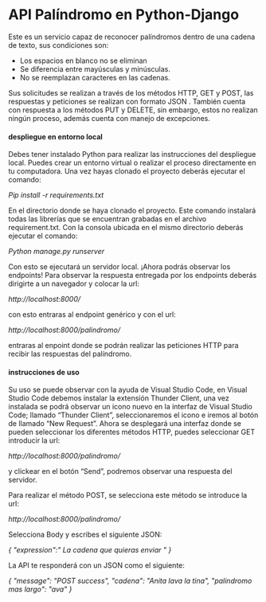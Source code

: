 # API Palíndromo en Python-Django

Este es un servicio capaz de reconocer palíndromos dentro de una cadena de texto, sus condiciones son:
- Los espacios en blanco no se eliminan
- Se diferencia entre mayúsculas y minúsculas.
- No se reemplazan caracteres en las cadenas.

Sus solicitudes se realizan a través de los métodos HTTP, GET y POST, las respuestas y peticiones se realizan con formato JSON . También cuenta con respuesta a los métodos PUT y DELETE, sin embargo, estos no realizan ningún proceso, además cuenta con manejo de excepciones.

#### despliegue en entorno local
Debes tener instalado Python para realizar las instrucciones del despliegue local.
Puedes crear un entorno virtual o realizar el proceso directamente en tu computadora. Una vez hayas clonado el proyecto deberás ejecutar el comando: 

*Pip install -r requirements.txt*

En el directorio donde se haya clonado el proyecto.
Este comando instalará todas las librerías que se encuentran grabadas en el archivo requirement.txt.
Con la consola ubicada en el mismo directorio deberás ejecutar el comando:

*Python manage.py runserver*

Con esto se ejecutará un servidor local. ¡Ahora podrás observar los endpoints!
Para observar la respuesta entregada por los endpoints deberás dirigirte a un 
navegador y colocar la url:

*http://localhost:8000/*

con esto entraras al endpoint genérico y con el url:

*http://localhost:8000/palindromo/*

entraras al enpoint donde se podrán realizar las peticiones HTTP para recibir las respuestas del palíndromo.


#### instrucciones de uso
Su uso se puede observar con la ayuda de Visual Studio Code, en Visual Studio Code debemos instalar la extensión Thunder Client, una vez instalada se podrá observar un icono nuevo en la interfaz de Visual Studio Code; llamado “Thunder Client”, seleccionaremos el icono e iremos al botón de llamado “New Request”. Ahora se desplegará una interfaz donde se pueden seleccionar los diferentes métodos HTTP, puedes seleccionar GET introducir la url:

*http://localhost:8000/palindromo/*

y clickear en el botón “Send”, podremos observar una respuesta del servidor.

Para realizar el método POST, se selecciona este método se introduce la url:

*http://localhost:8000/palindromo/*

Selecciona Body y escribes el siguiente JSON:

*{
  "expression":" La cadena que quieras enviar  "
}*

La API te responderá con un JSON como el siguiente:

*{
  "message": "POST success",
  "cadena": "Anita lava la tina",
  "palindromo mas largo": "ava"
}*
